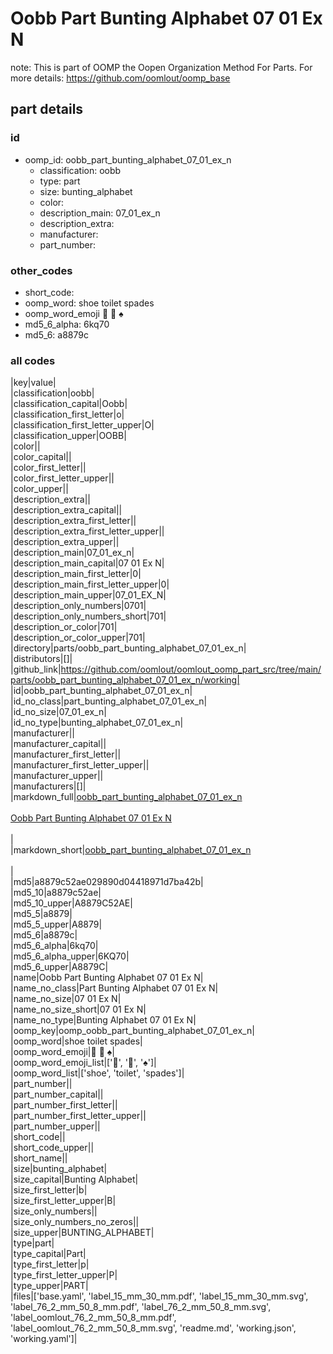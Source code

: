 # Oobb Part Bunting Alphabet 07 01 Ex N  

note: This is part of OOMP the Oopen Organization Method For Parts. For more details: https://github.com/oomlout/oomp_base

##  part details





### id
* oomp_id: oobb_part_bunting_alphabet_07_01_ex_n
  * classification: oobb
  * type: part
  * size: bunting_alphabet
  * color: 
  * description_main: 07_01_ex_n
  * description_extra: 
  * manufacturer: 
  * part_number: 

### other_codes
* short_code: 
* oomp_word: shoe toilet spades
* oomp_word_emoji :shoe: :toilet: :spades:
* md5_6_alpha: 6kq70
* md5_6: a8879c

### all codes 
|key|value|  
|classification|oobb|  
|classification_capital|Oobb|  
|classification_first_letter|o|  
|classification_first_letter_upper|O|  
|classification_upper|OOBB|  
|color||  
|color_capital||  
|color_first_letter||  
|color_first_letter_upper||  
|color_upper||  
|description_extra||  
|description_extra_capital||  
|description_extra_first_letter||  
|description_extra_first_letter_upper||  
|description_extra_upper||  
|description_main|07_01_ex_n|  
|description_main_capital|07 01 Ex N|  
|description_main_first_letter|0|  
|description_main_first_letter_upper|0|  
|description_main_upper|07_01_EX_N|  
|description_only_numbers|0701|  
|description_only_numbers_short|701|  
|description_or_color|701|  
|description_or_color_upper|701|  
|directory|parts/oobb_part_bunting_alphabet_07_01_ex_n|  
|distributors|[]|  
|github_link|https://github.com/oomlout/oomlout_oomp_part_src/tree/main/parts/oobb_part_bunting_alphabet_07_01_ex_n/working|  
|id|oobb_part_bunting_alphabet_07_01_ex_n|  
|id_no_class|part_bunting_alphabet_07_01_ex_n|  
|id_no_size|07_01_ex_n|  
|id_no_type|bunting_alphabet_07_01_ex_n|  
|manufacturer||  
|manufacturer_capital||  
|manufacturer_first_letter||  
|manufacturer_first_letter_upper||  
|manufacturer_upper||  
|manufacturers|[]|  
|markdown_full|[oobb_part_bunting_alphabet_07_01_ex_n](https://github.com/oomlout/oomlout_oomp_part_src/tree/main/parts/oobb_part_bunting_alphabet_07_01_ex_n/working)<br>[](https://github.com/oomlout/oomlout_oomp_part_src/tree/main/parts/oobb_part_bunting_alphabet_07_01_ex_n/working)<br>[Oobb Part Bunting Alphabet 07 01 Ex N](https://github.com/oomlout/oomlout_oomp_part_src/tree/main/parts/oobb_part_bunting_alphabet_07_01_ex_n/working)<br><br>|  
|markdown_short|[oobb_part_bunting_alphabet_07_01_ex_n](https://github.com/oomlout/oomlout_oomp_part_src/tree/main/parts/oobb_part_bunting_alphabet_07_01_ex_n/working)<br><br>|  
|md5|a8879c52ae029890d04418971d7ba42b|  
|md5_10|a8879c52ae|  
|md5_10_upper|A8879C52AE|  
|md5_5|a8879|  
|md5_5_upper|A8879|  
|md5_6|a8879c|  
|md5_6_alpha|6kq70|  
|md5_6_alpha_upper|6KQ70|  
|md5_6_upper|A8879C|  
|name|Oobb Part Bunting Alphabet 07 01 Ex N|  
|name_no_class|Part Bunting Alphabet 07 01 Ex N|  
|name_no_size|07 01 Ex N|  
|name_no_size_short|07 01 Ex N|  
|name_no_type|Bunting Alphabet 07 01 Ex N|  
|oomp_key|oomp_oobb_part_bunting_alphabet_07_01_ex_n|  
|oomp_word|shoe toilet spades|  
|oomp_word_emoji|:shoe: :toilet: :spades:|  
|oomp_word_emoji_list|[':shoe:', ':toilet:', ':spades:']|  
|oomp_word_list|['shoe', 'toilet', 'spades']|  
|part_number||  
|part_number_capital||  
|part_number_first_letter||  
|part_number_first_letter_upper||  
|part_number_upper||  
|short_code||  
|short_code_upper||  
|short_name||  
|size|bunting_alphabet|  
|size_capital|Bunting Alphabet|  
|size_first_letter|b|  
|size_first_letter_upper|B|  
|size_only_numbers||  
|size_only_numbers_no_zeros||  
|size_upper|BUNTING_ALPHABET|  
|type|part|  
|type_capital|Part|  
|type_first_letter|p|  
|type_first_letter_upper|P|  
|type_upper|PART|  
|files|['base.yaml', 'label_15_mm_30_mm.pdf', 'label_15_mm_30_mm.svg', 'label_76_2_mm_50_8_mm.pdf', 'label_76_2_mm_50_8_mm.svg', 'label_oomlout_76_2_mm_50_8_mm.pdf', 'label_oomlout_76_2_mm_50_8_mm.svg', 'readme.md', 'working.json', 'working.yaml']|  
